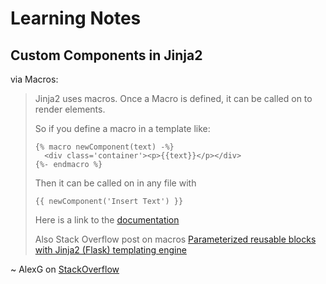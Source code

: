 # Learning Notes
## Custom Components in Jinja2
via Macros:
> Jinja2 uses macros. Once a Macro is defined, it can be called on to render elements.
>
> So if you define a macro in a template like:
> ```
> {% macro newComponent(text) -%}
>   <div class='container'><p>{{text}}</p></div>
> {%- endmacro %}
> ```
> Then it can be called on in any file with
>
> `{{ newComponent('Insert Text') }}`
>
> Here is a link to the [documentation](http://jinja.pocoo.org/docs/2.10/templates/#macros)
>
> Also Stack Overflow post on macros [Parameterized reusable blocks with Jinja2 (Flask) templating engine](https://stackoverflow.com/questions/15106741/parameterized-reusable-blocks-with-jinja2-flask-templating-engine)
>
~ AlexG on [StackOverflow](https://stackoverflow.com/a/55841718)